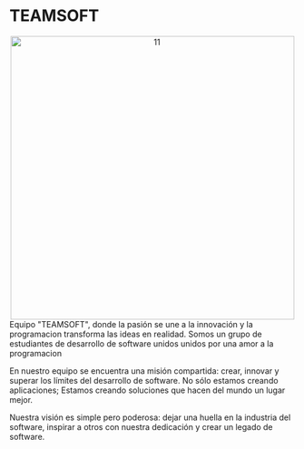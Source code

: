 # TEAMSOFT
<div style="text-align: center;">
	<a><img src='https://i.postimg.cc/MXs5Rw3P/11.png' border='0' alt='11' width="500px"/></a>
	<br>
</div>
Equipo "TEAMSOFT", donde la pasión se une a la innovación y la programacion transforma
las ideas en realidad. Somos un grupo de estudiantes de desarrollo de software unidos unidos por una amor a la
programacion

En nuestro equipo se encuentra una misión compartida: crear, innovar y superar los límites del 
desarrollo de software. No sólo estamos creando aplicaciones; Estamos creando soluciones que hacen del mundo un lugar mejor.

Nuestra visión es simple pero poderosa: dejar una huella en la industria del software, inspirar 
a otros con nuestra dedicación y crear un legado de software.
